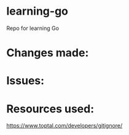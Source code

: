 # learning-go
Repo for learning Go

# Changes made:


# Issues:

# Resources used:


https://www.toptal.com/developers/gitignore/